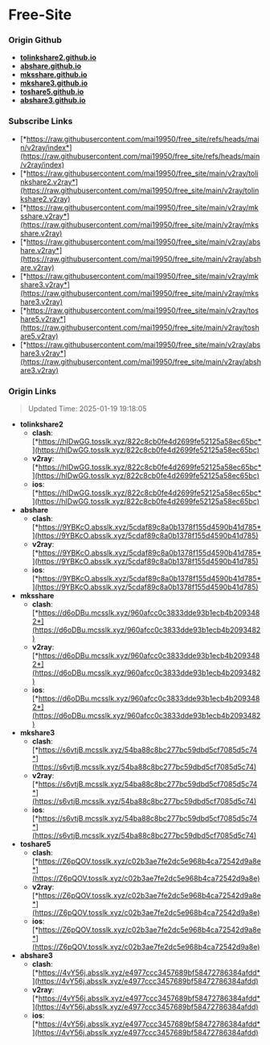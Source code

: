 # Free-Site

### Origin Github

- [**tolinkshare2.github.io**](https://github.com/tolinkshare2/tolinkshare2.github.io)
- [**abshare.github.io**](https://github.com/abshare/abshare.github.io)
- [**mksshare.github.io**](https://github.com/mksshare/mksshare.github.io)
- [**mkshare3.github.io**](https://github.com/mkshare3/mkshare3.github.io)
- [**toshare5.github.io**](https://github.com/toshare5/toshare5.github.io)
- [**abshare3.github.io**](https://github.com/abshare3/abshare3.github.io)

### Subscribe Links

- [*https://raw.githubusercontent.com/mai19950/free_site/refs/heads/main/v2ray/index*](https://raw.githubusercontent.com/mai19950/free_site/refs/heads/main/v2ray/index)
- [*https://raw.githubusercontent.com/mai19950/free_site/main/v2ray/tolinkshare2.v2ray*](https://raw.githubusercontent.com/mai19950/free_site/main/v2ray/tolinkshare2.v2ray)
- [*https://raw.githubusercontent.com/mai19950/free_site/main/v2ray/mksshare.v2ray*](https://raw.githubusercontent.com/mai19950/free_site/main/v2ray/mksshare.v2ray)
- [*https://raw.githubusercontent.com/mai19950/free_site/main/v2ray/abshare.v2ray*](https://raw.githubusercontent.com/mai19950/free_site/main/v2ray/abshare.v2ray)
- [*https://raw.githubusercontent.com/mai19950/free_site/main/v2ray/mkshare3.v2ray*](https://raw.githubusercontent.com/mai19950/free_site/main/v2ray/mkshare3.v2ray)
- [*https://raw.githubusercontent.com/mai19950/free_site/main/v2ray/toshare5.v2ray*](https://raw.githubusercontent.com/mai19950/free_site/main/v2ray/toshare5.v2ray)
- [*https://raw.githubusercontent.com/mai19950/free_site/main/v2ray/abshare3.v2ray*](https://raw.githubusercontent.com/mai19950/free_site/main/v2ray/abshare3.v2ray)

### Origin Links

> Updated Time: 2025-01-19 19:18:05

- **tolinkshare2**
  - **clash**: [*https://hIDwGG.tosslk.xyz/822c8cb0fe4d2699fe52125a58ec65bc*](https://hIDwGG.tosslk.xyz/822c8cb0fe4d2699fe52125a58ec65bc)
  - **v2ray**: [*https://hIDwGG.tosslk.xyz/822c8cb0fe4d2699fe52125a58ec65bc*](https://hIDwGG.tosslk.xyz/822c8cb0fe4d2699fe52125a58ec65bc)
  - **ios**: [*https://hIDwGG.tosslk.xyz/822c8cb0fe4d2699fe52125a58ec65bc*](https://hIDwGG.tosslk.xyz/822c8cb0fe4d2699fe52125a58ec65bc)
- **abshare**
  - **clash**: [*https://9YBKcO.absslk.xyz/5cdaf89c8a0b1378f155d4590b41d785*](https://9YBKcO.absslk.xyz/5cdaf89c8a0b1378f155d4590b41d785)
  - **v2ray**: [*https://9YBKcO.absslk.xyz/5cdaf89c8a0b1378f155d4590b41d785*](https://9YBKcO.absslk.xyz/5cdaf89c8a0b1378f155d4590b41d785)
  - **ios**: [*https://9YBKcO.absslk.xyz/5cdaf89c8a0b1378f155d4590b41d785*](https://9YBKcO.absslk.xyz/5cdaf89c8a0b1378f155d4590b41d785)
- **mksshare**
  - **clash**: [*https://d6oDBu.mcsslk.xyz/960afcc0c3833dde93b1ecb4b2093482*](https://d6oDBu.mcsslk.xyz/960afcc0c3833dde93b1ecb4b2093482)
  - **v2ray**: [*https://d6oDBu.mcsslk.xyz/960afcc0c3833dde93b1ecb4b2093482*](https://d6oDBu.mcsslk.xyz/960afcc0c3833dde93b1ecb4b2093482)
  - **ios**: [*https://d6oDBu.mcsslk.xyz/960afcc0c3833dde93b1ecb4b2093482*](https://d6oDBu.mcsslk.xyz/960afcc0c3833dde93b1ecb4b2093482)
- **mkshare3**
  - **clash**: [*https://s6vtjB.mcsslk.xyz/54ba88c8bc277bc59dbd5cf7085d5c74*](https://s6vtjB.mcsslk.xyz/54ba88c8bc277bc59dbd5cf7085d5c74)
  - **v2ray**: [*https://s6vtjB.mcsslk.xyz/54ba88c8bc277bc59dbd5cf7085d5c74*](https://s6vtjB.mcsslk.xyz/54ba88c8bc277bc59dbd5cf7085d5c74)
  - **ios**: [*https://s6vtjB.mcsslk.xyz/54ba88c8bc277bc59dbd5cf7085d5c74*](https://s6vtjB.mcsslk.xyz/54ba88c8bc277bc59dbd5cf7085d5c74)
- **toshare5**
  - **clash**: [*https://Z6pQOV.tosslk.xyz/c02b3ae7fe2dc5e968b4ca72542d9a8e*](https://Z6pQOV.tosslk.xyz/c02b3ae7fe2dc5e968b4ca72542d9a8e)
  - **v2ray**: [*https://Z6pQOV.tosslk.xyz/c02b3ae7fe2dc5e968b4ca72542d9a8e*](https://Z6pQOV.tosslk.xyz/c02b3ae7fe2dc5e968b4ca72542d9a8e)
  - **ios**: [*https://Z6pQOV.tosslk.xyz/c02b3ae7fe2dc5e968b4ca72542d9a8e*](https://Z6pQOV.tosslk.xyz/c02b3ae7fe2dc5e968b4ca72542d9a8e)
- **abshare3**
  - **clash**: [*https://4vY56j.absslk.xyz/e4977ccc3457689bf58472786384afdd*](https://4vY56j.absslk.xyz/e4977ccc3457689bf58472786384afdd)
  - **v2ray**: [*https://4vY56j.absslk.xyz/e4977ccc3457689bf58472786384afdd*](https://4vY56j.absslk.xyz/e4977ccc3457689bf58472786384afdd)
  - **ios**: [*https://4vY56j.absslk.xyz/e4977ccc3457689bf58472786384afdd*](https://4vY56j.absslk.xyz/e4977ccc3457689bf58472786384afdd)
